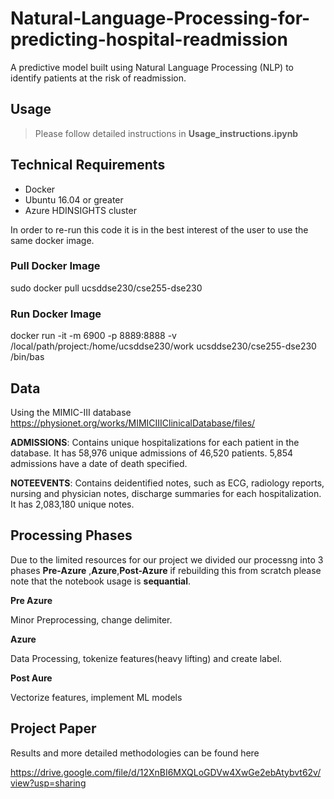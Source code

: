 # Natural-Language-Processing-for-predicting-hospital-readmission
A predictive model built using Natural Language Processing (NLP) to identify patients at the risk of readmission.

## Usage
>Please follow detailed instructions in **Usage_instructions.ipynb**

## Technical Requirements 


* Docker
* Ubuntu 16.04 or greater 
* Azure HDINSIGHTS cluster 

In order to re-run this code it is in the best interest of the user to use the same docker image. 
### Pull Docker Image 
sudo docker pull ucsddse230/cse255-dse230

### Run Docker Image 
docker run -it -m 6900 -p 8889:8888 -v /local/path/project:/home/ucsddse230/work ucsddse230/cse255-dse230 /bin/bas



## Data 
Using the MIMIC-III database
https://physionet.org/works/MIMICIIIClinicalDatabase/files/

**ADMISSIONS**: 
Contains unique hospitalizations for each patient in the database. It has 58,976 unique
admissions of 46,520 patients. 5,854 admissions have a date of death specified.

**NOTEEVENTS**: 
Contains deidentified notes, such as ECG, radiology reports, nursing and physician notes,
discharge summaries for each hospitalization. It has 2,083,180 unique notes.


## Processing Phases
Due to the limited resources for our project we divided our processng into 3 phases **Pre-Azure** ,**Azure**,**Post-Azure** if rebuilding this from scratch please note that the notebook usage is **sequantial**.

**Pre Azure**

Minor Preprocessing, change delimiter. 

**Azure**

Data Processing, tokenize features(heavy lifting) and  create label.

**Post Aure**

Vectorize features, implement ML models 

## Project Paper

Results and more detailed methodologies can be found here

https://drive.google.com/file/d/12XnBI6MXQLoGDVw4XwGe2ebAtybvt62v/view?usp=sharing



